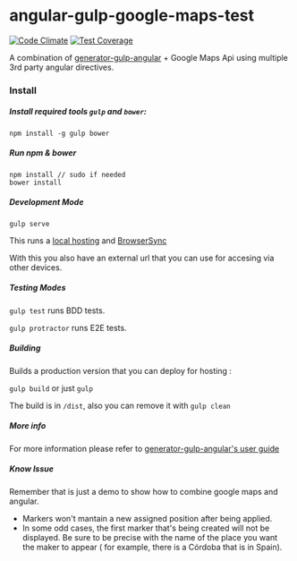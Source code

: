 # angular-gulp-google-maps-test

[![Code Climate](https://codeclimate.com/github/Drasky-Vanderhoff/angular-gulp-google-maps-test/badges/gpa.svg)](https://codeclimate.com/github/Drasky-Vanderhoff/angular-gulp-google-maps-test) [![Test Coverage](https://codeclimate.com/github/Drasky-Vanderhoff/angular-gulp-google-maps-test/badges/coverage.svg)](https://codeclimate.com/github/Drasky-Vanderhoff/angular-gulp-google-maps-test/coverage)

A combination of [generator-gulp-angular](https://github.com/Swiip/generator-gulp-angular) + Google Maps Api using multiple 3rd party angular directives.

### Install

##### Install required tools `gulp` and `bower`:
```
npm install -g gulp bower
```

##### Run npm & bower
```
npm install // sudo if needed
bower install
```

##### Development Mode
```
gulp serve
```
This runs a [local hosting](localhost:3000) and [BrowserSync](localhost:3001)

With this you also have an external url that you can use for accesing via other devices.

##### Testing Modes
```gulp test``` runs BDD tests.

```gulp protractor``` runs E2E tests.

##### Building

Builds a production version that you can deploy for hosting :

```gulp build``` or just ```gulp``` 

The build is in ```/dist```, also you can remove it with ```gulp clean```

##### More info

For more information please refer to [generator-gulp-angular's user guide](https://github.com/Swiip/generator-gulp-angular/blob/master/docs/user-guide.md)

##### Know Issue

Remember that is just a demo to show how to combine google maps and angular.

  + Markers won't mantain a new assigned position after being applied.
  + In some odd cases, the first marker that's being created will not be displayed. Be sure to be precise with the name of the place you want the maker to appear ( for example, there is a Córdoba that is in Spain).
